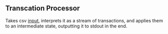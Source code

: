 ## Transcation Processor
Takes csv [input](./0.in.csv), interprets it as a stream of transactions, and applies
them to an intermediate state, outputting it to stdout in the end. 

